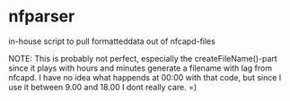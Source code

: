 nfparser
========

in-house script to pull formatteddata out of nfcapd-files

NOTE: This is probably not perfect, especially the createFileName()-part since it plays with hours and minutes 
      generate a filename with lag from nfcapd. I have no idea what happends at 00:00 with that code, but since
      I use it between 9.00 and 18.00 I dont really care. =)